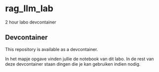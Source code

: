 # rag_llm_lab
2 hour labo devcontainer

## Devcontainer
This repository is available as a devcontainer. 

In het mapje opgave vinden jullie de notebook van dit labo. In de rest van deze devcontainer staan dingen die je kan gebruiken indien nodig.